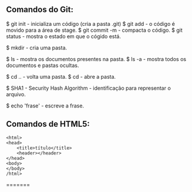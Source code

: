 ## Comandos do Git:

$ git init - inicializa um código (cria a pasta .git)
$ git add <file> - o código é movido para a área de stage.
$ git commit -m <name> - compacta o código.
$ git status - mostra o estado em que o cógido está.

$ mkdir - cria uma pasta.

$ ls - mostra os documentos presentes na pasta.
$ ls -a - mostra todos os documentos e pastas ocultas.

$ cd .. - volta uma pasta.
$ cd <nome da pasta> - abre a pasta.

$ SHA1 - Security Hash Algorithm - identificação para representar o arquivo.

$ echo 'frase' - escreve a frase.

## Comandos de HTML5:

<!DOCTYPE html>
    <html>
    <head>
        <title>título</title>
        <header></header>
    </head>
    <body>
    </body>
    /html>
=======
